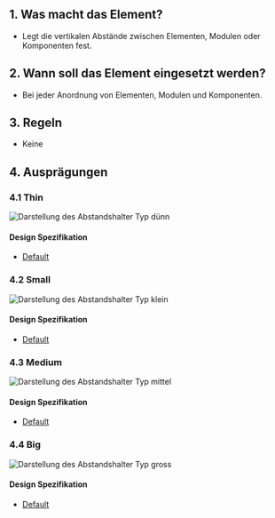## 1. Was macht das Element?
* Legt die vertikalen Abstände zwischen Elementen, Modulen oder Komponenten fest.

## 2. Wann soll das Element eingesetzt werden? 
* Bei jeder Anordnung von Elementen, Modulen und Komponenten.

## 3. Regeln 
* Keine

## 4. Ausprägungen
### 4.1 Thin
![Darstellung des Abstandshalter Typ dünn](https://raw.githubusercontent.com/sbb-design-systems/sbb-design-system/master/website/basics/divider/images/divider_thin.png 'class: image')

#### Design Spezifikation
* [Default](https://sbb.invisionapp.com/d/main#/console/15744722/327003615/inspect)

### 4.2 Small 
![Darstellung des Abstandshalter Typ klein](https://raw.githubusercontent.com/sbb-design-systems/sbb-design-system/master/website/basics/divider/images/divider_small.png 'class: image')

#### Design Spezifikation
* [Default](https://sbb.invisionapp.com/d/main#/console/15744722/327003616/inspect)

### 4.3 Medium
![Darstellung des Abstandshalter Typ mittel](https://raw.githubusercontent.com/sbb-design-systems/sbb-design-system/master/website/basics/divider/images/divider_medium.png 'class: image')

#### Design Spezifikation
* [Default](https://sbb.invisionapp.com/d/main#/console/15744722/327003617/inspect)

### 4.4 Big
![Darstellung des Abstandshalter Typ gross](https://raw.githubusercontent.com/sbb-design-systems/sbb-design-system/master/website/basics/divider/images/divider_big.png 'class: image')

#### Design Spezifikation
* [Default](https://sbb.invisionapp.com/d/main#/console/15744722/327003618/inspect)
